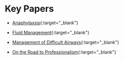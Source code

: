 # Key Papers

* [Anaphylaxsis](/pdfs/Anaphylaxis_Review.pdf){:target="_blank"}

* [Fluid Management](/pdfs/FluidManagementReview.pdf){:target="_blank"}

* [Management of Difficult Airways](/pdfs/difficult_airway.pdf){:target="_blank"}

* [On the Road to Professionalism](pdfs/Professionalism.pdf){:target="_blank"}
